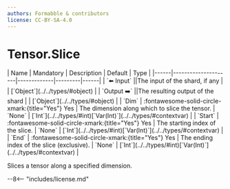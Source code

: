```yaml
---
authors: Formabble & contributors
license: CC-BY-SA-4.0
---
```



# Tensor.Slice

<div class="sh-parameters" markdown="1">
| Name | Mandatory | Description | Default | Type |
|------|---------------------|-------------|---------|------|
| `⬅️ Input` ||The input of the shard, if any | | [`Object`](../../types/#object) |
| `Output ➡️` ||The resulting output of the shard | | [`Object`](../../types/#object) |
| `Dim` | :fontawesome-solid-circle-xmark:{title="Yes"} Yes  | The dimension along which to slice the tensor. | `None` | [`Int`](../../types/#int)[`Var(Int)`](../../types/#contextvar) |
| `Start` | :fontawesome-solid-circle-xmark:{title="Yes"} Yes  | The starting index of the slice. | `None` | [`Int`](../../types/#int)[`Var(Int)`](../../types/#contextvar) |
| `End` | :fontawesome-solid-circle-xmark:{title="Yes"} Yes  | The ending index of the slice (exclusive). | `None` | [`Int`](../../types/#int)[`Var(Int)`](../../types/#contextvar) |

</div>

Slices a tensor along a specified dimension.

--8<-- "includes/license.md"

